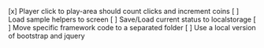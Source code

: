 [x] Player click to play-area should count clicks and increment coins
[ ] Load sample helpers to screen
[ ] Save/Load current status to localstorage
[ ] Move specific framework code to a separated folder
[ ] Use a local version of bootstrap and jquery
